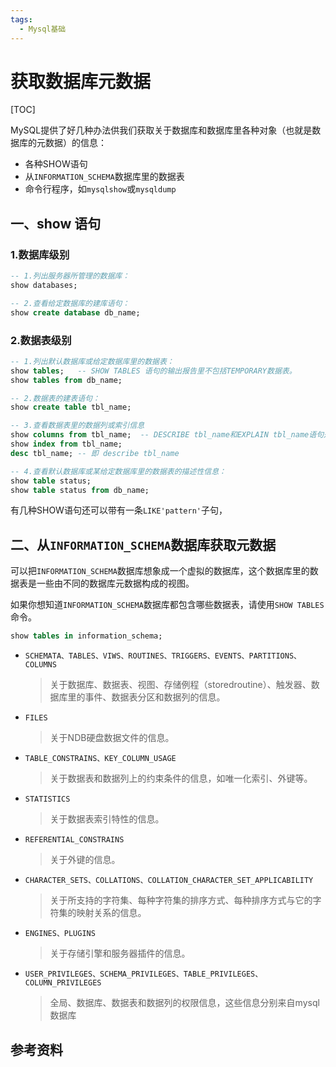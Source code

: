 ```yaml
---
tags:
  - Mysql基础
---
```


# 获取数据库元数据

[TOC]

MySQL提供了好几种办法供我们获取关于数据库和数据库里各种对象（也就是数据库的元数据）的信息：

- 各种SHOW语句
- 从`INFORMATION_SCHEMA`数据库里的数据表
- 命令行程序，如`mysqlshow`或`mysqldump`

## 一、show 语句

### 1.数据库级别

```sql
-- 1.列出服务器所管理的数据库：
show databases;

-- 2.查看给定数据库的建库语句：
show create database db_name;
```

### 2.数据表级别

```sql
-- 1.列出默认数据库或给定数据库里的数据表：
show tables;   -- SHOW TABLES 语句的输出报告里不包括TEMPORARY数据表。
show tables from db_name;

-- 2.数据表的建表语句：
show create table tbl_name;

-- 3.查看数据表里的数据列或索引信息
show columns from tbl_name;  -- DESCRIBE tbl_name和EXPLAIN tbl_name语句是SHOW COLUMNS FROM tbl_name语句的同义语句。
show index from tbl_name;
desc tbl_name; -- 即 describe tbl_name

-- 4.查看默认数据库或某给定数据库里的数据表的描述性信息：
show table status;
show table status from db_name;
```

有几种SHOW语句还可以带有一条`LIKE'pattern'`子句，

## 二、从`INFORMATION_SCHEMA`数据库获取元数据

可以把`INFORMATION_SCHEMA`数据库想象成一个虚拟的数据库，这个数据库里的数据表是一些由不同的数据库元数据构成的视图。

如果你想知道`INFORMATION_SCHEMA`数据库都包含哪些数据表，请使用`SHOW TABLES`命令。

```sql
show tables in information_schema;
```

- `SCHEMATA、TABLES、VIWS、ROUTINES、TRIGGERS、EVENTS、PARTITIONS、COLUMNS`

    > 关于数据库、数据表、视图、存储例程（storedroutine）、触发器、数据库里的事件、数据表分区和数据列的信息。

- `FILES`

    > 关于NDB硬盘数据文件的信息。

- `TABLE_CONSTRAINS、KEY_COLUMN_USAGE`

    > 关于数据表和数据列上的约束条件的信息，如唯一化索引、外键等。

- `STATISTICS`

    > 关于数据表索引特性的信息。

- `REFERENTIAL_CONSTRAINS`

    > 关于外键的信息。

- `CHARACTER_SETS、COLLATIONS、COLLATION_CHARACTER_SET_APPLICABILITY`

    > 关于所支持的字符集、每种字符集的排序方式、每种排序方式与它的字符集的映射关系的信息。

- `ENGINES、PLUGINS`

    > 关于存储引擎和服务器插件的信息。

- `USER_PRIVILEGES、SCHEMA_PRIVILEGES、TABLE_PRIVILEGES、COLUMN_PRIVILEGES`

    > 全局、数据库、数据表和数据列的权限信息，这些信息分别来自mysql数据库

## 参考资料
